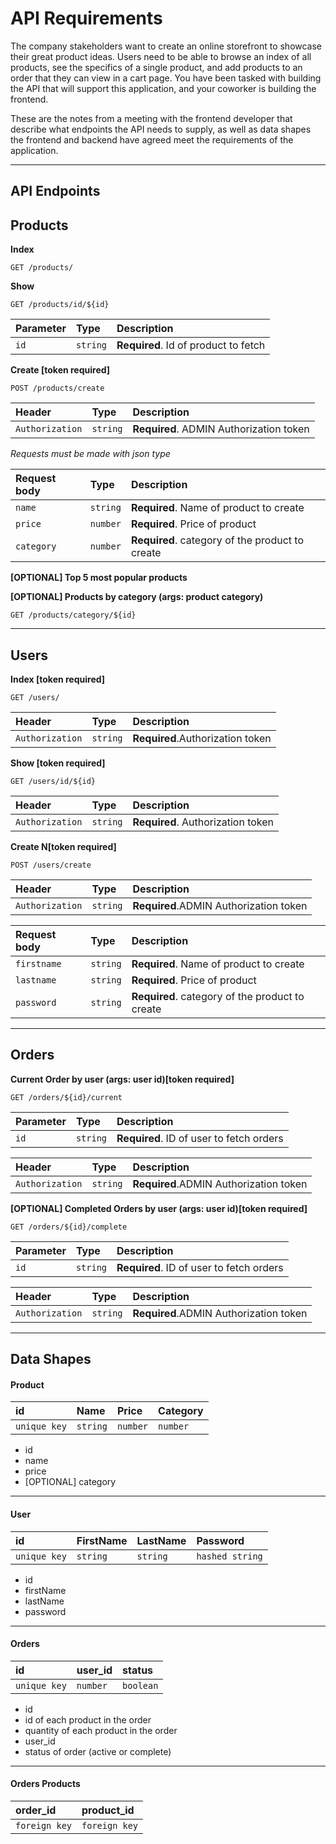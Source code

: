 # API Requirements
The company stakeholders want to create an online storefront to showcase their great product ideas. Users need to be able to browse an index of all products, see the specifics of a single product, and add products to an order that they can view in a cart page. You have been tasked with building the API that will support this application, and your coworker is building the frontend.

These are the notes from a meeting with the frontend developer that describe what endpoints the API needs to supply, as well as data shapes the frontend and backend have agreed meet the requirements of the application. 

-----
## API Endpoints

## Products
__Index__ 

```http
GET /products/
```

__Show__
```http
GET /products/id/${id}
```

| Parameter | Type     | Description                       |
| :-------- | :------- | :-------------------------------- |
| `id`      | `string` | **Required**. Id of product to fetch |

__Create [token required]__
```http
POST /products/create
```
| Header | Type     | Description                       |
| :-------- | :------- | :-------------------------------- |
| `Authorization`      | `string` | **Required**. ADMIN Authorization token |

_Requests must be made with json type_

| Request body | Type     | Description                       |
| :-------- | :------- | :-------------------------------- |
| `name`      | `string` | **Required**. Name of product to create |
| `price`     | `number` | **Required**. Price of product |
| `category`  | `number` | **Required**. category of the product to create |

__[OPTIONAL] Top 5 most popular products__ 

__[OPTIONAL] Products by category (args: product category)__
```http
GET /products/category/${id}
```

-----
## Users

__Index [token required]__
```http
GET /users/
```

| Header | Type     | Description                       |
| :-------- | :------- | :-------------------------------- |
| `Authorization`      | `string` | **Required**.Authorization token |

__Show [token required]__
```http
GET /users/id/${id}
```
| Header | Type     | Description                       |
| :-------- | :------- | :-------------------------------- |
| `Authorization`      | `string` | **Required**. Authorization token |


__Create N[token required]__
```http
POST /users/create
```

| Header | Type     | Description                       |
| :-------- | :------- | :-------------------------------- |
| `Authorization`      | `string` | **Required**.ADMIN Authorization token |

| Request body | Type     | Description                       |
| :-------- | :------- | :-------------------------------- |
| `firstname`      | `string` | **Required**. Name of product to create |
| `lastname`     | `string` | **Required**. Price of product |
| `password`  | `string` | **Required**. category of the product to create |

-----
## Orders
__Current Order by user (args: user id)[token required]__
```http
GET /orders/${id}/current
```
| Parameter | Type     | Description                       |
| :-------- | :------- | :-------------------------------- |
| `id`      | `string` | **Required**. ID of user to fetch orders|

| Header | Type     | Description                       |
| :-------- | :------- | :-------------------------------- |
| `Authorization`      | `string` | **Required**.ADMIN Authorization token |

__[OPTIONAL] Completed Orders by user (args: user id)[token required]__
```http
GET /orders/${id}/complete
```
| Parameter | Type     | Description                       |
| :-------- | :------- | :-------------------------------- |
| `id`      | `string` | **Required**. ID of user to fetch orders|

| Header | Type     | Description                       |
| :-------- | :------- | :-------------------------------- |
| `Authorization`      | `string` | **Required**.ADMIN Authorization token |
-----
## Data Shapes
#### Product
| id | Name     | Price| Category |  
| :-------- | :------- | :----------- | :----
| `unique key`      | `string` | `number`| `number`
-  id
- name
- price
- [OPTIONAL] category
---
#### User
| id | FirstName     | LastName| Password |  
| :-------- | :------- | :----------- | :----
| `unique key`      | `string` | `string`| `hashed string`
- id
- firstName
- lastName
- password
----
#### Orders
| id | user_id     | status| 
| :-------- | :------- | :----------- | 
| `unique key`      | `number` | `boolean`| 
- id
- id of each product in the order
- quantity of each product in the order
- user_id
- status of order (active or complete)
---
#### Orders Products
| order_id | product_id     | 
| :-------- | :------- | 
| `foreign key`      | `foreign key` |